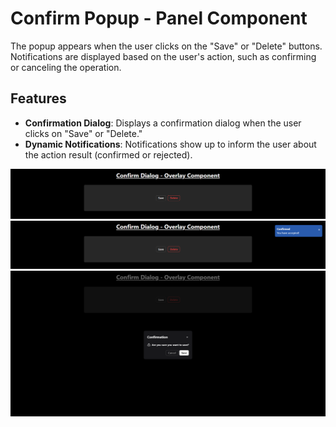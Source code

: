 # Confirm Popup - Panel Component

The popup appears when the user clicks on the "Save" or "Delete" buttons. Notifications are displayed based on the user's action, such as confirming or canceling the operation.

## Features

- **Confirmation Dialog**: Displays a confirmation dialog when the user clicks on "Save" or "Delete."
- **Dynamic Notifications**: Notifications show up to inform the user about the action result (confirmed or rejected).

![confirmDialog](media/defualty.png)
![confirmDialog](media/notification.png)
![confirmDialog](media/dialogBox.png)
